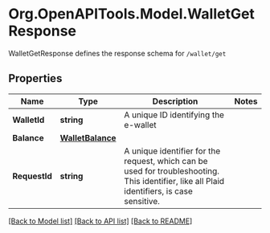 # Org.OpenAPITools.Model.WalletGetResponse
WalletGetResponse defines the response schema for `/wallet/get`

## Properties

Name | Type | Description | Notes
------------ | ------------- | ------------- | -------------
**WalletId** | **string** | A unique ID identifying the e-wallet | 
**Balance** | [**WalletBalance**](WalletBalance.md) |  | 
**RequestId** | **string** | A unique identifier for the request, which can be used for troubleshooting. This identifier, like all Plaid identifiers, is case sensitive. | 

[[Back to Model list]](../README.md#documentation-for-models) [[Back to API list]](../README.md#documentation-for-api-endpoints) [[Back to README]](../README.md)

